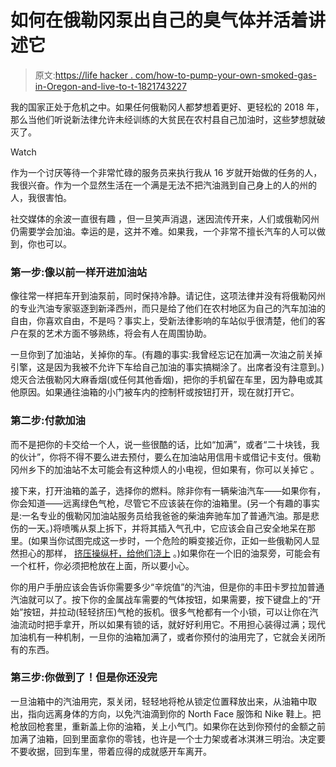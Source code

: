 # 如何在俄勒冈泵出自己的臭气体并活着讲述它

> 原文:[https://life hacker . com/how-to-pump-your-own-smoked-gas-in-Oregon-and-live-to-t-1821743227](https://lifehacker.com/how-to-pump-your-own-smelly-gas-in-oregon-and-live-to-t-1821743227)

我的国家正处于危机之中。如果任何俄勒冈人都梦想着更好、更轻松的 2018 年，那么当他们听说新法律允许未经训练的大贫民在农村县自己加油时，这些梦想就破灭了。

Watch

作为一个讨厌等待一个非常忙碌的服务员来执行我从 16 岁就开始做的任务的人，我很兴奋。作为一个显然生活在一个满是无法不把汽油溅到自己身上的人的州的人，我很害怕。

社交媒体的余波一直很有趣 ，但一旦笑声消退，迷因流传开来，人们或俄勒冈州仍需要学会加油。幸运的是，这并不难。如果我，一个非常不擅长汽车的人可以做到，你也可以。

### 第一步:像以前一样开进加油站

像往常一样把车开到油泵前，同时保持冷静。请记住，这项法律并没有将俄勒冈州的专业汽油专家驱逐到新泽西州，而只是给了他们在农村地区为自己的汽车加油的自由，你喜欢自由，不是吗？事实上，受新法律影响的车站似乎很清楚，他们的客户在泵的艺术方面不够熟练，将会有人在周围协助。

一旦你到了加油站，关掉你的车。(有趣的事实:我曾经忘记在加满一次油之前关掉引擎，这是因为我被不允许下车给自己加油的事实搞糊涂了。出席者没有注意到。)熄灭合法俄勒冈大麻香烟(或任何其他香烟)，把你的手机留在车里，因为静电或其他原因。如果通往油箱的小门被车内的控制杆或按钮打开，现在就打开它。

### 第二步:付款加油

而不是把你的卡交给一个人，说一些很酷的话，比如“加满”，或者“二十块钱，我的伙计”，你将不得不要么进去预付，要么在加油站用信用卡或借记卡支付。俄勒冈州乡下的加油站不太可能会有这种烦人的小电视，但如果有，你可以关掉它 。

接下来，打开油箱的盖子，选择你的燃料。除非你有一辆柴油汽车——如果你有，你会知道——远离绿色气枪，尽管它不应该装在你的油箱里。(另一个有趣的事实是:一名专业的俄勒冈加油站服务员给我爸爸的柴油奔驰车加了普通汽油。那是悲伤的一天。)将喷嘴从泵上拆下，并将其插入气孔中，它应该会自己安全地呆在那里。(如果当你试图完成这一步时，一个危险的瞬变接近你，正如一些俄勒冈人显然担心的那样， [挤压操纵杆，给他们浇上](https://gizmodo.com/when-someone-robs-you-at-a-gas-station-use-the-nozzle-5839655) 。)如果你在一个旧的油泵旁，可能会有一个杠杆，你必须把枪放在上面，所以要小心。

你的用户手册应该会告诉你需要多少“辛烷值”的汽油，但是你的丰田卡罗拉加普通汽油就可以了。按下你的金属战车需要的气体按钮，如果需要，按下键盘上的“开始”按钮，并拉动(轻轻挤压)气枪的扳机。很多气枪都有一个小锁，可以让你在汽油流动时把手拿开，所以如果有锁的话，就好好利用它。不用担心装得过满；现代加油机有一种机制，一旦你的油箱加满了，或者你预付的油用完了，它就会关闭所有的东西。

### 第三步:你做到了！但是你还没完

一旦油箱中的汽油用完，泵关闭，轻轻地将枪从锁定位置释放出来，从油箱中取出，指向远离身体的方向，以免汽油滴到你的 North Face 服饰和 Nike 鞋上。把枪放回枪套里，重新盖上你的油箱，关上小气门。如果你在达到你预付的金额之前加满了油箱，回到里面拿你的零钱，也许是一个士力架或者冰淇淋三明治。决定要不要收据，回到车里，带着应得的成就感开车离开。